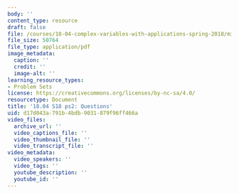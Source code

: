 ```yaml
---
body: ''
content_type: resource
draft: false
file: /courses/18-04-complex-variables-with-applications-spring-2018/mit18_04_s18_pset02.pdf
file_size: 50764
file_type: application/pdf
image_metadata:
  caption: ''
  credit: ''
  image-alt: ''
learning_resource_types:
- Problem Sets
license: https://creativecommons.org/licenses/by-nc-sa/4.0/
resourcetype: Document
title: '18.04 S18 ps2: Questions'
uid: d17d043a-791b-4bdb-9031-879f96ff466a
video_files:
  archive_url: ''
  video_captions_file: ''
  video_thumbnail_file: ''
  video_transcript_file: ''
video_metadata:
  video_speakers: ''
  video_tags: ''
  youtube_description: ''
  youtube_id: ''
---
```


